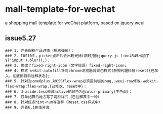 # mall-template-for-wechat
a shopping mall template for weChat platform, based on jquery weui

## issue5.27
	### 1. 完善规格产品详情（规格弹窗）；
	### 2. IOS10中，picker点击后会出现光标(临时措施jquery.js line4545出加了 $('input').blur(););
	### 3. 修改了fixed-rignt-icon（文字错误）fixed-right-icon;
	### 4. 样式-wekit-autofill针对chrome浏览器背景色样式(参照代理科技reset){已加入，在底部目前注释状态};
	### 5. 针对Ipone6plus,对CSSflex-wrap必须要前缀的bug,.weui-row修改-webkit-flex-wrap:flex-wrap;{已修改，reset中}；
	### 6. d-aside.less修改active的颜色为@color-primary(主色调)；
	### 7. 订单结算的地方写了两种样式（已注释其中一种）
	### 8. 针对红点hint-num写注释（Reset.css样式中）
	### 9. 完善6.1在线咨询

